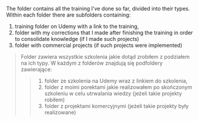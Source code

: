 The folder contains all the training I've done so far, divided into their types. Within each folder there are subfolders containing:
1. training folder on Udemy with a link to the training,
2. folder with my corrections that I made after finishing the training in order to consolidate knowledge (if I made such projects)
3. folder with commercial projects (if such projects were implemented)

> Folder zawiera wszystkie szkolenia jakie dotąd zrobiłem z podziałem na ich typy. W każdym z folderów znajdują się podfoldery zawierające:
>> 1. folder ze szkolenia na Udemy wraz z linkiem do szkolenia, 
>> 2. folder z moimi porektami jakie realizowałem po skończonym szkoleniu w celu utrwalania wiedzy (jeżeli takie projekty robiłem)
>> 3. folder z projektami komercyjnymi (jeżeli takie projekty były realizowane)


